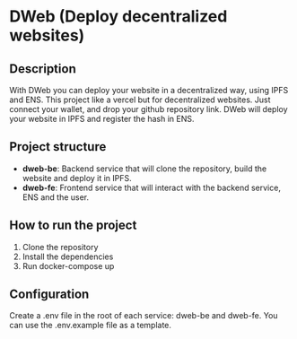 # DWeb (Deploy decentralized websites)

## Description
With DWeb you can deploy your website in a decentralized way, using IPFS and ENS. This project like a vercel but for decentralized websites.
Just connect your wallet, and drop your github repository link. DWeb will deploy your website in IPFS and register the hash in ENS.

## Project structure
- **dweb-be**: Backend service that will clone the repository, build the website and deploy it in IPFS.
- **dweb-fe**: Frontend service that will interact with the backend service, ENS and the user.

## How to run the project
1. Clone the repository
2. Install the dependencies
3. Run docker-compose up

## Configuration
Create a .env file in the root of each service: dweb-be and dweb-fe. You can use the .env.example file as a template.
